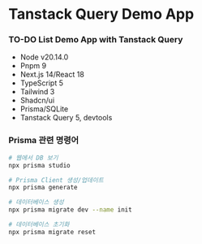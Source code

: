 # Tanstack Query Demo App

### TO-DO List Demo App with Tanstack Query

- Node v20.14.0
- Pnpm 9
- Next.js 14/React 18
- TypeScript 5
- Tailwind 3
- Shadcn/ui
- Prisma/SQLite
- Tanstack Query 5, devtools

### Prisma 관련 명령어

```bash
# 웹에서 DB 보기
npx prisma studio

# Prisma Client 생성/업데이트
npx prisma generate

# 데이터베이스 생성
npx prisma migrate dev --name init

# 데이터베이스 초기화
npx prisma migrate reset
```
